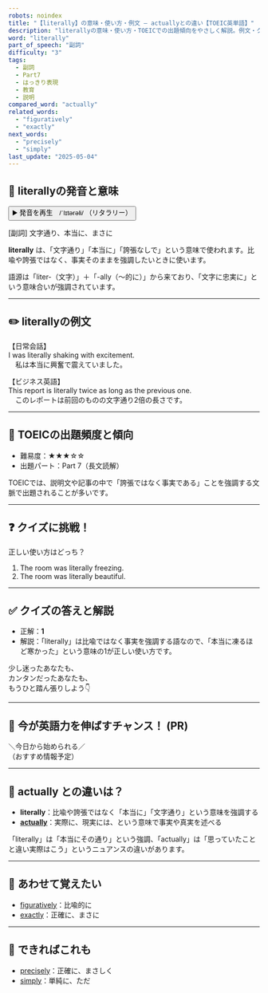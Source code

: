 ```yaml
---
robots: noindex
title: "【literally】の意味・使い方・例文 ― actuallyとの違い【TOEIC英単語】"
description: "literallyの意味・使い方・TOEICでの出題傾向をやさしく解説。例文・クイズ付きでactuallyとの違いもわかりやすく学べます。"
word: "literally"
part_of_speech: "副詞"
difficulty: "3"
tags:
  - 副詞
  - Part7
  - はっきり表現
  - 教育
  - 説明
compared_word: "actually"
related_words:
  - "figuratively"
  - "exactly"
next_words:
  - "precisely"
  - "simply"
last_update: "2025-05-04"
---
```


## 🔰 literallyの発音と意味

<button class="play-audio" onclick="playTTS('literally')">
  <span class="play-audio-main">
    ▶️ 発音を再生　/ˈlɪtərəli/
  </span>
  <span class="play-audio-sub">
    （リタラリー）
  </span>
</button>

[副詞] 文字通り、本当に、まさに

**literally** は、「文字通り」「本当に」「誇張なしで」という意味で使われます。比喩や誇張ではなく、事実そのままを強調したいときに使います。

語源は「liter-（文字）」＋「-ally（～的に）」から来ており、「文字に忠実に」という意味合いが強調されています。

---

## ✏️ literallyの例文

【日常会話】  
I was literally shaking with excitement.  
　私は本当に興奮で震えていました。

【ビジネス英語】  
This report is literally twice as long as the previous one.  
　このレポートは前回のものの文字通り2倍の長さです。

---

## 🎯 TOEICの出題頻度と傾向

- 難易度：★★★☆☆
- 出題パート：Part 7（長文読解）

TOEICでは、説明文や記事の中で「誇張ではなく事実である」ことを強調する文脈で出題されることが多いです。

---

## ❓ クイズに挑戦！

正しい使い方はどっち？

1. The room was literally freezing.  
2. The room was literally beautiful.

---

## ✅ クイズの答えと解説

- 正解：**1**
- 解説：「literally」は比喩ではなく事実を強調する語なので、「本当に凍るほど寒かった」という意味の1が正しい使い方です。

少し迷ったあなたも、  
カンタンだったあなたも、  
もうひと踏ん張りしよう👇️

---

## 🚀 今が英語力を伸ばすチャンス！ (PR)

<div class="info-center">
＼今日から始められる／<br>  
（おすすめ情報予定）
</div>

---

## 🤔  actually との違いは？

- **literally**：比喩や誇張ではなく「本当に」「文字通り」という意味を強調する
- **[actually](/word/actually)**：実際に、現実には、という意味で事実や真実を述べる

「literally」は「本当にその通り」という強調、「actually」は「思っていたことと違い実際はこう」というニュアンスの違いがあります。

---

## 🧩 あわせて覚えたい

- [figuratively](/word/figuratively)：比喩的に
- [exactly](/word/exactly)：正確に、まさに

---

## 📖 できればこれも

- [precisely](/word/precisely)：正確に、まさしく
- [simply](/word/simply)：単純に、ただ

<!-- cvid: aid04_bid10 -->
